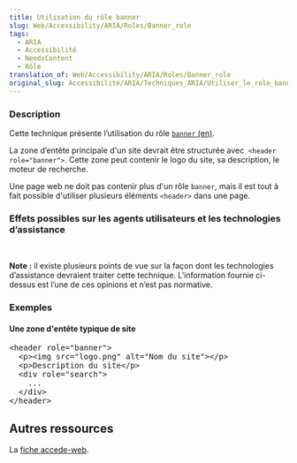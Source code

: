 ```yaml
---
title: Utilisation du rôle banner
slug: Web/Accessibility/ARIA/Roles/Banner_role
tags:
  - ARIA
  - Accessibilité
  - NeedsContent
  - Rôle
translation_of: Web/Accessibility/ARIA/Roles/Banner_role
original_slug: Accessibilité/ARIA/Techniques_ARIA/Utiliser_le_role_banner
---
```

<h3 id="Description">Description</h3>

<p>Cette technique présente l’utilisation du rôle <a href="https://www.w3.org/TR/wai-aria/roles#banner"><code>banner</code> (en)</a>.</p>

<p>La zone d’entête principale d'un site devrait être structurée avec  <code>&lt;header role="banner"&gt;</code>. Cette zone peut contenir le logo du site, sa description, le moteur de recherche.</p>

<p>Une page web ne doit pas contenir plus d'un rôle <code>banner</code>, mais il est tout à fait possible d'utiliser plusieurs éléments <code>&lt;header&gt;</code> dans une page.</p>

<h3 id="Effets_possibles_sur_les_agents_utilisateurs_et_les_technologies_d’assistance">Effets possibles sur les agents utilisateurs et les technologies d’assistance</h3>

<p> </p>

<div class="note"><p><strong>Note :</strong> il existe plusieurs points de vue sur la façon dont les technologies d’assistance devraient traiter cette technique. L’information fournie ci-dessus est l’une de ces opinions et n’est pas normative.</p></div>

<h3 id="Exemples">Exemples</h3>

<h4 id="Une_zone_d'entête_typique_de_site">Une zone d'entête typique de site </h4>

<pre class="brush: html">&lt;header role="banner"&gt;
  &lt;p&gt;&lt;img src="logo.png" alt="Nom du site"&gt;&lt;/p&gt;
  &lt;p&gt;Description du site&lt;/p&gt;
  &lt;div role="search"&gt;
    ...
  &lt;/div&gt;
&lt;/header&gt; </pre>

<h2 id="Autres_ressources">Autres ressources</h2>

<p>La <a href="http://www.accede-web.com/notices/html-css-javascript/1-structure/1-1-header-role-banner/">fiche accede-web</a>.</p>

